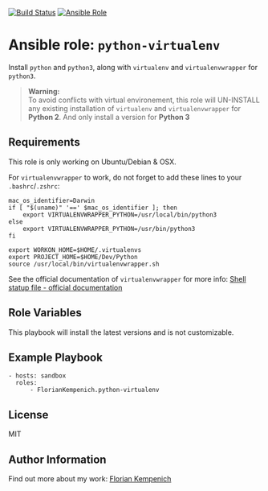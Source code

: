 [![Build Status](https://travis-ci.org/FlorianKempenich/ansible-role-nvm-node-npm.svg?branch=master)](https://travis-ci.org/FlorianKempenich/ansible-role-nvm-node-npm) [![Ansible Role](https://img.shields.io/ansible/role/23202.svg)](https://galaxy.ansible.com/FlorianKempenich/nvm-node-npm)

# Ansible role: `python-virtualenv`
Install `python` and `python3`, along with `virtualenv` and `virtualenvwrapper` for `python3`.

> **Warning:**  
> To avoid conflicts with virtual environement, this role will UN-INSTALL any existing installation of `virtualenv` and `virtualenvwrapper` for **Python 2**.
> And only install a version for **Python 3**

## Requirements
This role is only working on Ubuntu/Debian & OSX.

For `virtualenvwrapper` to work, do not forget to add these lines to your `.bashrc`/`.zshrc`:
```
mac_os_identifier=Darwin
if [ "$(uname)" '==' $mac_os_identifier ]; then
    export VIRTUALENVWRAPPER_PYTHON=/usr/local/bin/python3
else
    export VIRTUALENVWRAPPER_PYTHON=/usr/bin/python3
fi

export WORKON_HOME=$HOME/.virtualenvs
export PROJECT_HOME=$HOME/Dev/Python
source /usr/local/bin/virtualenvwrapper.sh
```

See the official documentation of `virtualenvwrapper` for more info: [Shell statup file - official documentation](https://virtualenvwrapper.readthedocs.io/en/latest/install.html#shell-startup-file)


## Role Variables
This playbook will install the latest versions and is not customizable.

## Example Playbook
```
- hosts: sandbox
  roles:
      - FlorianKempenich.python-virtualenv
```

## License
MIT

## Author Information
Find out more about my work: [Florian Kempenich](https://floriankempenich.com)
